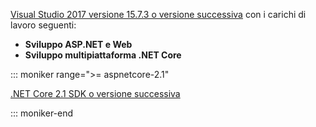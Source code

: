 [Visual Studio 2017 versione 15.7.3 o versione successiva](https://visualstudio.microsoft.com/downloads/) con i carichi di lavoro seguenti:

* **Sviluppo ASP.NET e Web**
* **Sviluppo multipiattaforma .NET Core**

::: moniker range=">= aspnetcore-2.1"

[.NET Core 2.1 SDK o versione successiva](https://www.microsoft.com/net/download/windows)

::: moniker-end
